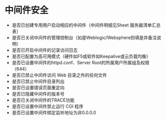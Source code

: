 # 中间件安全

- 是否已创建专用用户启动相应的中间件（中间件明细见Sheet 服务器清单汇总表）
- 是否已关闭中间件的管理控制台（如是Weblogic/Websphere则填是并备注说明）
- 是否已开启中间件的记录访问日志
- 是否已配置为高可用模式（硬件如F5或软件如Keepalive或云负载均衡）
- 是否已设置中间件的httpd.conf、Server Root的所属用户所属组及权限（644）
- 是否已禁止中间件访问 Web 目录之外的任何文件
- 是否已禁止中间件目录列出
- 是否已设置错误页面重定向
- 是否已隐藏中间件的版本号
- 是否已关闭中间件的TRACE功能
- 是否已设置中间件禁止运行 CGI 程序
- 是否已设置中间件绑定监听地址为非0.0.0.0